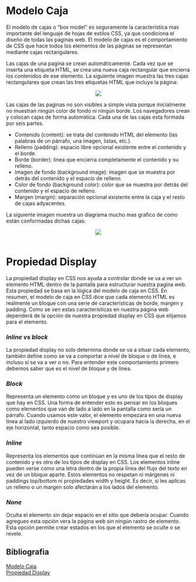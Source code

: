 # Modelo Caja  
El modelo de cajas o “box model” es seguramente la característica mas importante del lenguaje de hojas de estilos CSS, ya que condiciona el diseño de todas las paginas web. El modelo de cajas es el comportamiento de CSS que hace todos los elementos de las páginas se representan mediante cajas rectangulares.  

Las cajas de una pagina se crean automáticamente. Cada vez que se inserta una etiqueta HTML, se crea una nueva caja rectangular que encierra los contenidos de ese elemento. La siguiente imagen muestra las tres cajas rectangulares que crean las tres etiquetas HTML que incluye la página:  

<center><img src="https://programacionweb1.files.wordpress.com/2015/04/ima1.jpg"></center>  

Las cajas de las paginas no son visibles a simple vista porque inicialmente no muestran ningún color de fondo ni ningún borde. Los navegadores crean y colocan cajas de forma automática. Cada una de las cajas esta formada por seis partes.  

<ul>
<li>Contenido (content): se trata del contenido HTML del elemento (las palabras de un párrafo, una imagen, listas, etc.).</li>  
<li>Relleno (padding): espacio libre opcional existente entre el contenido y el borde.</li>  
<li>Borde (border): línea que encierra completamente el contenido y su relleno.</li>  
<li>Imagen de fondo (background image): imagen que se muestra por detrás del contenido y el espacio de relleno.</li>  
<li>Color de fondo (background color): color que se muestra por detrás del contenido y el espacio de relleno.</li>  
<li>Margen (margin): separación opcional existente entre la caja y el resto de cajas adyacentes.</li>  
</ul>

La siguiente imagen muestra un diagrama mucho mas grafico de como están conformadas dichas cajas:  
<center><img src="https://programacionweb1.files.wordpress.com/2015/04/im2.gif"></center>  
&nbsp;  

# Propiedad Display  
La propiedad display en CSS nos ayuda a controlar donde se va a ver un elemento HTML dentro de la pantalla para estructurar nuestra pagina web. Esta propiedad se basa en la lógica del modelo de caja en CSS. En resumen, el modelo de caja en CSS dice que cada elemento HTML es realmente un bloque con una serie de características de borde, margen y padding. Como se ven estas características en nuestra página web dependerá de la opción de nuestra propiedad display en CSS que elijamos para el elemento.  

### *Inline vs block*  
La propiedad display no solo determina donde se va a situar cada elemento, también define como se va a comportar a nivel de bloque o de línea, e incluso si se va a ver o no. Para entender este comportamiento primero debemos saber que es el nivel de bloque y de línea.

### *Block*  
Representa un elemento como un bloque y es uno de los tipos de display que hay en CSS. Una forma de entender esto es pensar en los bloques como elementos que van de lado a lado en la pantalla como sería un párrafo. Cuando usamos este valor, el elemento empezara en una nueva línea al lado izquierdo de nuestro viewport y ocupara hacia la derecha, en el eje horizontal, tanto espacio como sea posible.  

### *Inline*  
Representa los elementos que continúan en la misma línea que el resto de contenido y es otro de los tipos de display en CSS. Los elementos inline pueden verse como una letra dentro de la propia línea del flujo del texto en vez de un bloque aparte. Estos elementos no respetan ni márgenes ni paddings top/bottom ni propiedades width y height. Es decir, si les aplicas un relleno o un margen solo afectarán a los lados del elemento.  

### *None*  
Oculta el elemento sin dejar espacio en el sitio que debería ocupar. Cuando agregues esta opción vera la página web sin ningún rastro de elemento. Esta opción permite crear estados en los que el elemento se oculte o se revele.  

## Bibliografia  
<a href="https://programacionweb1.wordpress.com/modelo-de-caja/">Modelo Caja</a>  
<a href="https://keepcoding.io/blog/propiedad-display-en-css/">Propiedad Display</a>